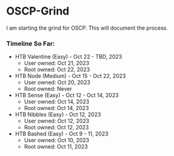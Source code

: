 # OSCP-Grind
I am starting the grind for OSCP. This will document the process. 

### Timeline So Far:
- HTB Valentine (Easy) - Oct 22 - TBD, 2023
  - User owned: Oct 21, 2023
  - Root owned: Oct 22, 2023
- HTB Node (Medium) - Oct 15 - Oct 22, 2023
  - User owned: Oct 20, 2023
  - Root owned: Never
- HTB Sense (Easy) - Oct 12 - Oct 14, 2023
  - User owned: Oct 14, 2023
  - Root owned: Oct 14, 2023
- HTB Nibbles (Easy) - Oct 12, 2023
  - User owned: Oct 12, 2023
  - Root owned: Oct 12, 2023
- HTB Bashed (Easy) - Oct 9 - 11, 2023
  - User owned: Oct 10, 2023
  - Root owned: Oct 11, 2023
